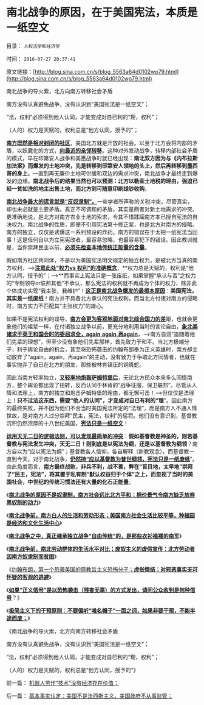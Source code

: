 # 南北战争的原因，在于美国宪法，本质是一纸空文

目录： `人权法学和经济学` 

时间： `2016-07-27 20:37:41` 

原文链接：[http://blog.sina.com.cn/s/blog_5563a64d0102wp79.html](http://blog.sina.com.cn/s/blog_5563a64d0102wp79.html)

南北战争的导火索，北方向南方转移社会矛盾

南方没有认真避免战争，没有认识到“美国宪法是一纸空文”；

“法，权利”必须得到他人认同，才能变成对自已利的“理，权利”；

（人的）权力是天赋的，权利总是“他方认同，授予的”；

[**南方既然是相对封闭的社区**](../../../2016/7/16/美国内战前南方的劳动经济结构；.md)，美国北方就是开放的社会。以至于北方会将内部的矛盾，以妖魔化的方式，[**向最近的亲邻转移**](../../../2016/3/21/“地缘政治”是传统公有制“近种相残”文化的想当然；.md)。这种对外发动战争，转移内部社会矛盾的模式，早在印第安人战争和美墨战争时就已经出现：**南北双方因为与《内布拉斯加法案》而爆发的土地冲突，先是转移到印第安人领地的头上，然后再转移到墨西哥的身上**。一直到再无廉价土地可供缓和双边的需求冲突，南北战争才最终走到爆发的边缘。**南北战争后的结果当然也可以预测：北方以勒索土地税的理由，强迫已经一贫如洗的地主出售土地，而北方则可随意印刷绿钞收购**。

[**南北战争最大的谎言就是“反奴隶制”。**](../../../2016/7/15/南北战争中的“奴隶制”及其在欧洲世界的真实舆论份量；.md)一些学者所声称的关税冲突，尽管真实，却也未必就是主要矛盾。真正不可调和的矛盾，其实是两者对新土地需求的冲突。更准确地说，是北方对南方农业土地的索求，令其不惜蹂躏南方本已授自宪法的自决权力。南北战争的性质，即便不引用宪法第十修正案，也是北方对南方的侵略。南方的独立，仅仅是诱爆这一系列预设的炸药。南方的错误在于太把一纸宪法当回事！这是任何自以为立宪宪改者，最容易忽略，也最容易犯下的错误。因此教训就是，当你崇拜民主以前，[**必须先检查本地传统正能量的含量**](../../../2016/7/16/宣传的政治含义是“用沙，利用傻瓜，挖掘化石正能量”.md)。

假如南方社区共同体，不是以为美国宪法明文规定的独立权力，是被北方当真的南方权利，——>[**注意此处“权力vs 权利”的准确概念**](../../../2015/5/25/人权是天赋的，公民权利不是天赋的，公民社会最根本的法学常识.md)，**权力总是天赋的，权利是“他方认同，授予的”；——>**而事实上宪法只是一张废纸，如果掌握“承认与否”之权力的“专制领导or联邦其他”不承认，那么宪法的权利就不再成为个体的权力，除非此个体成功实现“我主张，我维护”！[**这正是南北战争爆发的最根本原因**](../../../2011/7/13/南北战争是民主最大的创伤.md)：**美国宪法，其实是一纸废纸**！南方并不具备北方承认的宪法权利，而当北方付诸对南方的侵略时，南方实力不匹配其“主张权力”的雄心。

如果不是宪法权利的误导，[**南方会更为客观地面对南北综合国力的差**](../../../2011/4/2/国际法不相信眼泪，主权无弱者.md)距，也就会更象他们的祖辈一样，在付诸独立战争以前，更充分地利用当时的言论自由，[**象北美诸求于英王和国会时的委屈求全，again,again,再again**](../../../2008/3/22/《爱国者》后谈北美独立战争的政治经济外交军事史.md)，——>南方自诩“追随着他们先辈的理想”，但至少没有象他们先辈那样，首先致力于和平。当北方极端分子，利于舆论自由的机会，甚至将恐怖袭击的约翰布朗奉为正义英雄时，南方却主动放弃了“again，again，再again”的主动，没有致力于争取北方同情者，也就在事实抛弃了自已在北方的朋友，那些被林肯镇压的铜斑蛇。

因此当南方轻率独立，[**又轻率地炮轰萨姆特堡后**](../../../2011/7/15/美国人的战争思维与反战，萨姆特堡与珍珠港.md)，无论北方民众本来多么同情南方，整个舆论都出现了扭转，反而认同于林肯的“战争征服，保卫联邦”。尽管从人情和法理上，南方的独立和炮击萨姆特堡的理由，都无懈可击！——>但仅仅是法理上！**只不过法这东西，需要“他人的认同”，才变成对自已有利的“理**”。因此南方的最终失败，并不因为他们不合当时美国宪法所定的“法理”，而是南方人不通人情世故，是对南方人过分崇拜“民主，宪法，权利”的惩罚。他们没有意识到，基督教沉积仍然浓厚的十八世纪美国，[**宪法只是一纸空文**](../../../2015/10/19/民主从concur到宪制，宪法相对无足轻重.md)！

[**运用天无二日的逻辑法则，可以发现最简单的冲突**](../../../2010/6/11/“天无二日，法无二纲”波普尔法则的弱点.md)：**假如基督教是神圣的，则若基督教与宪法发生冲突，天无二日！则到底是以宪法为纲，还是以基督教为纲领**？南方自以为“应以宪法为纲”；基督教各人信仰，各自解释（新教观念）。而基督教一直到今天，对于南北战争，[**仍然持“应以基督教为普世纲领，宪法只是一纸废纸**](../../../2011/7/15/让法律死亡的正义；南北战争爆发的时间序列；.md)”。由此角度而言，**南方最终战败，非兵不利，战不善，弊在“盲目地，太早地”崇拜了“民主，宪法”，将其置于私有制“默认权益归于个体”之上，而忽视了当时的美国社会，中世纪的传统习惯法还有大量的化石正能量**。

《[**南北战争的原因不是奴隶制，南方社会远比北方平和；棉价景气令南方缺乏放弃黑奴制的动力**](../../../2016/7/20/南北战争原因不是奴隶制，南方社会远比北方平和；.md)》

《[**南北战争前，南方白人的生活和劳动形态；美国南方社会生活比较平等，种植园是经济和文化生活中心**](../../../2016/7/21/南北战争前，南方白人的生活和劳动形态；.md)》

《[**南北战争之中，真正继承独立战争“自由传统”的，是那些衣衫褴褛的南军**](../../../2016/7/22/象独立先辈那样战斗的，是那些衣衫褴褛的南军.md)》

《[**南北战争前，南北劳动群体的生活水平对比；废奴主义的虚假宣传：北方劳动者因南方奴隶制而贫困**](../../../2016/7/23/南北战争前，南北劳动群体的生活水平对比；.md)》

《[约翰布朗，第一个恐袭美国的原教旨主义恐怖分子；**虎伥情结：对邪恶事实无可怀疑的客观的逃避**](../../../2016/7/24/虎伥情结，第一个恐袭美国的原教旨主义恐怖分子.md)》

《[**如果“正义信号”是以恐怖袭击（残害无辜）的方式发出，请问公众收到是何种信号**](../../../2016/7/25/恐怖袭击的“正义”和第零法则，无辜者鲜血向公众发出的信号；.md)？》

《[**极简主义下的干预原则：不要偏听“唯名帽子”一面之词，如果非要干预，不能半途而废；**](../../../2016/7/26/“干涉内政”很难奏效，也不可能是极简要点.md)》

《南北战争的导火索，北方向南方转移社会矛盾

南方没有认真避免战争，没有认识到“美国宪法是一纸空文”；

“法，权利”必须得到他人认同，才能变成对自已利的“理，权利”；

（人的）权力是天赋的，权利总是“他方认同，授予的”》

前一篇： [机器人劳作“技术”没有经济存在价值；](../../../2016/8/1/机器人劳作“技术”没有经济存在价值；.md)

后一篇： [基本事实认定：美国不是法西斯主义，美国政府不从事监管；](../../../2016/6/19/基本事实认定：美国不是法西斯主义，美国政府不从事监管；.md)

